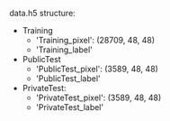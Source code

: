 data.h5 structure:
- Training
  - 'Training_pixel': (28709, 48, 48)
  - 'Training_label'
- PublicTest
  - 'PublicTest_pixel': (3589, 48, 48)
  - 'PublicTest_label'
- PrivateTest:
  - 'PrivateTest_pixel': (3589, 48, 48)
  - 'PrivateTest_label'
